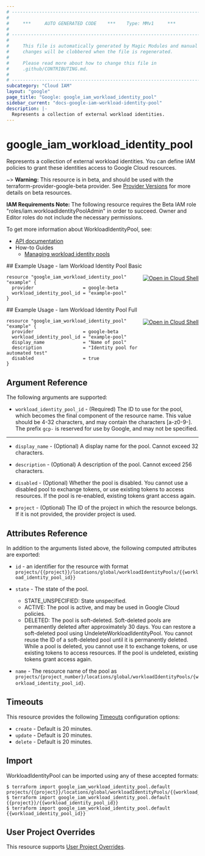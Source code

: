 ```yaml
---
# ----------------------------------------------------------------------------
#
#     ***     AUTO GENERATED CODE    ***    Type: MMv1     ***
#
# ----------------------------------------------------------------------------
#
#     This file is automatically generated by Magic Modules and manual
#     changes will be clobbered when the file is regenerated.
#
#     Please read more about how to change this file in
#     .github/CONTRIBUTING.md.
#
# ----------------------------------------------------------------------------
subcategory: "Cloud IAM"
layout: "google"
page_title: "Google: google_iam_workload_identity_pool"
sidebar_current: "docs-google-iam-workload-identity-pool"
description: |-
  Represents a collection of external workload identities.
---
```


# google\_iam\_workload\_identity\_pool

Represents a collection of external workload identities. You can define IAM policies to
grant these identities access to Google Cloud resources.

~> **Warning:** This resource is in beta, and should be used with the terraform-provider-google-beta provider.
See [Provider Versions](https://terraform.io/docs/providers/google/guides/provider_versions.html) for more details on beta resources.

**IAM Requirements Note:** The following resource requires the Beta IAM role "roles/iam.workloadIdentityPoolAdmin" in order to succeed. Owner and Editor roles do not include the necessary permissions. 

To get more information about WorkloadIdentityPool, see:

* [API documentation](https://cloud.google.com/iam/docs/reference/rest/v1beta/projects.locations.workloadIdentityPools)
* How-to Guides
    * [Managing workload identity pools](https://cloud.google.com/iam/docs/manage-workload-identity-pools-providers#pools)

<div class = "oics-button" style="float: right; margin: 0 0 -15px">
  <a href="https://console.cloud.google.com/cloudshell/open?cloudshell_git_repo=https%3A%2F%2Fgithub.com%2Fterraform-google-modules%2Fdocs-examples.git&cloudshell_working_dir=iam_workload_identity_pool_basic&cloudshell_image=gcr.io%2Fgraphite-cloud-shell-images%2Fterraform%3Alatest&open_in_editor=main.tf&cloudshell_print=.%2Fmotd&cloudshell_tutorial=.%2Ftutorial.md" target="_blank">
    <img alt="Open in Cloud Shell" src="//gstatic.com/cloudssh/images/open-btn.svg" style="max-height: 44px; margin: 32px auto; max-width: 100%;">
  </a>
</div>
## Example Usage - Iam Workload Identity Pool Basic


```hcl
resource "google_iam_workload_identity_pool" "example" {
  provider                  = google-beta
  workload_identity_pool_id = "example-pool"
}
```
<div class = "oics-button" style="float: right; margin: 0 0 -15px">
  <a href="https://console.cloud.google.com/cloudshell/open?cloudshell_git_repo=https%3A%2F%2Fgithub.com%2Fterraform-google-modules%2Fdocs-examples.git&cloudshell_working_dir=iam_workload_identity_pool_full&cloudshell_image=gcr.io%2Fgraphite-cloud-shell-images%2Fterraform%3Alatest&open_in_editor=main.tf&cloudshell_print=.%2Fmotd&cloudshell_tutorial=.%2Ftutorial.md" target="_blank">
    <img alt="Open in Cloud Shell" src="//gstatic.com/cloudssh/images/open-btn.svg" style="max-height: 44px; margin: 32px auto; max-width: 100%;">
  </a>
</div>
## Example Usage - Iam Workload Identity Pool Full


```hcl
resource "google_iam_workload_identity_pool" "example" {
  provider                  = google-beta
  workload_identity_pool_id = "example-pool"
  display_name              = "Name of pool"
  description               = "Identity pool for automated test"
  disabled                  = true
}
```

## Argument Reference

The following arguments are supported:


* `workload_identity_pool_id` -
  (Required)
  The ID to use for the pool, which becomes the final component of the resource name. This
  value should be 4-32 characters, and may contain the characters [a-z0-9-]. The prefix
  `gcp-` is reserved for use by Google, and may not be specified.


- - -


* `display_name` -
  (Optional)
  A display name for the pool. Cannot exceed 32 characters.

* `description` -
  (Optional)
  A description of the pool. Cannot exceed 256 characters.

* `disabled` -
  (Optional)
  Whether the pool is disabled. You cannot use a disabled pool to exchange tokens, or use
  existing tokens to access resources. If the pool is re-enabled, existing tokens grant
  access again.

* `project` - (Optional) The ID of the project in which the resource belongs.
    If it is not provided, the provider project is used.


## Attributes Reference

In addition to the arguments listed above, the following computed attributes are exported:

* `id` - an identifier for the resource with format `projects/{{project}}/locations/global/workloadIdentityPools/{{workload_identity_pool_id}}`

* `state` -
  The state of the pool.
  * STATE_UNSPECIFIED: State unspecified.
  * ACTIVE: The pool is active, and may be used in Google Cloud policies.
  * DELETED: The pool is soft-deleted. Soft-deleted pools are permanently deleted after
    approximately 30 days. You can restore a soft-deleted pool using
    UndeleteWorkloadIdentityPool. You cannot reuse the ID of a soft-deleted pool until it is
    permanently deleted. While a pool is deleted, you cannot use it to exchange tokens, or
    use existing tokens to access resources. If the pool is undeleted, existing tokens grant
    access again.

* `name` -
  The resource name of the pool as
  `projects/{project_number}/locations/global/workloadIdentityPools/{workload_identity_pool_id}`.


## Timeouts

This resource provides the following
[Timeouts](/docs/configuration/resources.html#timeouts) configuration options:

- `create` - Default is 20 minutes.
- `update` - Default is 20 minutes.
- `delete` - Default is 20 minutes.

## Import


WorkloadIdentityPool can be imported using any of these accepted formats:

```
$ terraform import google_iam_workload_identity_pool.default projects/{{project}}/locations/global/workloadIdentityPools/{{workload_identity_pool_id}}
$ terraform import google_iam_workload_identity_pool.default {{project}}/{{workload_identity_pool_id}}
$ terraform import google_iam_workload_identity_pool.default {{workload_identity_pool_id}}
```

## User Project Overrides

This resource supports [User Project Overrides](https://www.terraform.io/docs/providers/google/guides/provider_reference.html#user_project_override).
